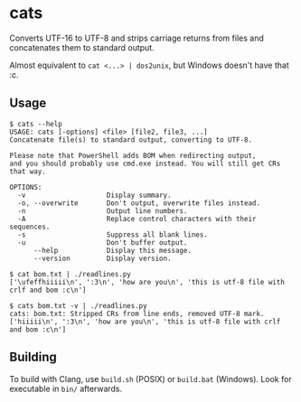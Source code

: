 # cats

Converts UTF-16 to UTF-8 and strips carriage returns from files and concatenates them to
standard output.

Almost equivalent to `cat <...> | dos2unix`, but Windows doesn't have
that :c.

## Usage

```console
$ cats --help
USAGE: cats [-options] <file> [file2, file3, ...]
Concatenate file(s) to standard output, converting to UTF-8.

Please note that PowerShell adds BOM when redirecting output,
and you should probably use cmd.exe instead. You will still get CRs that way.

OPTIONS:
  -v                    Display summary.
  -o, --overwrite       Don't output, overwrite files instead.
  -n                    Output line numbers.
  -A                    Replace control characters with their sequences.
  -s                    Suppress all blank lines.
  -u                    Don't buffer output.
      --help            Display this message.
      --version         Display version.
```

```console
$ cat bom.txt | ./readlines.py
['\ufeffhiiiii\n', ':3\n', 'how are you\n', 'this is utf-8 file with crlf and bom :c\n']

$ cats bom.txt -v | ./readlines.py
cats: bom.txt: Stripped CRs from line ends, removed UTF-8 mark.
['hiiiii\n', ':3\n', 'how are you\n', 'this is utf-8 file with crlf and bom :c\n']
```

## Building

To build with Clang, use `build.sh` (POSIX) or `build.bat` (Windows).
Look for executable in `bin/` afterwards.
